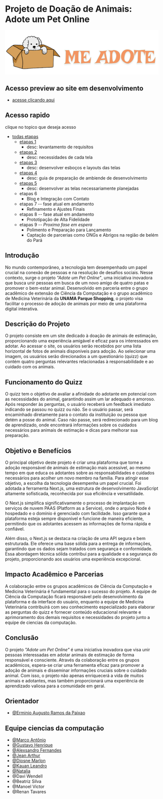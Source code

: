 # Projeto de Doação de Animais: Adote um Pet Online

![img](/images/image_logo_readme.png)

## Acesso preview ao site em desenvolvimento

- [acesse clicando aqui](https://adote.nova-work.cloud/)

## Acesso rapido

clique no topico que deseja acesso

- [todas etapas](/etapas_dev/readme.MD)
  - [etapas 1](/etapas_dev/etapa_1/readme.MD)
    - desc: levantamento de requisitos
  - [etapas 2](/etapas_dev/etapa_2/readme.MD)
    - desc: necessidades de cada tela
  - [etapas 3](/etapas_dev/etapa_3/readme.MD)
    - desc: desenvolver esboços e layouts das telas
  - [etapas 4](/etapas_dev/etapa_4/readme.MD)
    - desc: guia de preparação de ambiende de desenvolvimento
  - [etapas 5](/etapas_dev/etapa_5/readme.MD)
    - desc: desenvolver as telas necessariamente planejadas
  - etapas 6
    - Blog e Integração com Contato
  - etapas 7 -- fase atual em andamento
    - Refinamento e Ajustes Finais
  - etapas 8 -- fase atual em andamento
    - Prototipação de Alta Fidelidade
  - etapas 9 -- _Proxima fase em espera_
    - Polimento e Preparação para Lançamento
    - Captação de parcerias como ONGs e Abrigos na região de belém do Pará

## Introdução

No mundo contemporâneo, a tecnologia tem desempenhado um papel crucial na conexão de pessoas e na resolução de desafios sociais. Nesse contexto, surge o projeto _"Adote um Pet Online"_, uma iniciativa inovadora que busca unir pessoas em busca de um novo amigo de quatro patas e promover o bem-estar animal. Desenvolvido em parceria entre o grupo acadêmico de extensão de Ciência da Computação e o grupo acadêmico de Medicina Veterinária da **UNAMA Parque Shopping**, o projeto visa facilitar o processo de adoção de animais por meio de uma plataforma digital interativa.

## Descrição do Projeto

O projeto consiste em um site dedicado à doação de animais de estimação, proporcionando uma experiência amigável e eficaz para os interessados em adotar. Ao acessar o site, os usuários serão recebidos por uma lista horizontal de fotos de animais disponíveis para adoção. Ao selecionar uma imagem, os usuários serão direcionados a um questionário (quizz) que contém quatro perguntas relevantes relacionadas à responsabilidade e ao cuidado com os animais.

## Funcionamento do Quizz

O quizz tem o objetivo de avaliar a afinidade do adotante em potencial com as necessidades do animal, garantindo assim um lar adequado e amoroso. Após responder às perguntas, o usuário receberá um feedback imediato indicando se passou no quizz ou não. Se o usuário passar, será encaminhado diretamente para o contato da instituição ou pessoa que detém a posse do animal. Caso não passe, será redirecionado para um blog de aprendizado, onde encontrará informações sobre os cuidados necessários para animais de estimação e dicas para melhorar sua preparação.

## Objetivo e Benefícios

O principal objetivo deste projeto é criar uma plataforma que torne a adoção responsável de animais de estimação mais acessível, ao mesmo tempo em que educa os adotantes sobre as responsabilidades e cuidados necessários para acolher um novo membro na família. Para atingir esse objetivo, a escolha da tecnologia desempenha um papel crucial. Foi adotada a ferramenta Next.js, uma estrutura de desenvolvimento JavaScript altamente sofisticada, reconhecida por sua eficiência e versatilidade.

O Next.js simplifica significativamente o processo de implantação em serviços de nuvem PAAS (Platform as a Service), onde o arquivo Node é hospedado e o domínio é gerenciado com facilidade. Isso garante que a plataforma esteja sempre disponível e funcione de maneira eficiente, permitindo que os adotantes acessem as informações de forma rápida e confiável.

Além disso, o Next.js se destaca na criação de uma API segura e bem estruturada. Ele oferece uma base sólida para a entrega de informações, garantindo que os dados sejam tratados com segurança e conformidade. Essa abordagem técnica sólida contribui para a qualidade e a segurança do projeto, proporcionando aos usuários uma experiência excepcional.

## Impacto Acadêmico e Parcerias

A colaboração entre os grupos acadêmicos de Ciência da Computação e Medicina Veterinária é fundamental para o sucesso do projeto. A equipe de Ciência da Computação ficará responsável pelo desenvolvimento da plataforma e da interface do usuário, enquanto a equipe de Medicina Veterinária contribuirá com seu conhecimento especializado para elaborar as perguntas do quizz e fornecer conteúdo educacional relevante e aprimoramento dos demais requisitos e necessidades do projeto junto a equipe de ciencias da computação.

## Conclusão

O projeto _"Adote um Pet Online"_ é uma iniciativa inovadora que visa unir pessoas interessadas em adotar animais de estimação de forma responsável e consciente. Através da colaboração entre os grupos acadêmicos, espera-se criar uma ferramenta eficaz para promover a adoção de animais e disseminar informações cruciais sobre o cuidado animal. Com isso, o projeto não apenas enriquecerá a vida de muitos animais e adotantes, mas também proporcionará uma experiência de aprendizado valiosa para a comunidade em geral.

## Orientador

- [@Erminio Augusto Ramos da Paixao](http://lattes.cnpq.br/3441462516404507)

## Equipe ciencias da computação

- [@Marco Antônio](https://github.com/marco0antonio0)
- [@Gustavo Henrique](https://github.com/gustavo-henrique-pereira-lima)
- [@Alexsandro Fernandes](https://github.com/AlexsandroFernandesNascimento)
- [@Jean Arthur](https://github.com/JeanArthurCostaDias)
- [@Diosne Marlon](https://github.com/DiosneMarlon)
- [@Kauan Leandro](https://github.com/kauanleandr)
- [@Natalia](https://github.com/naty63194)
- @Davi Wendell
- @Beatriz Silva
- @Manoel Victor
- @Renan Tavares
